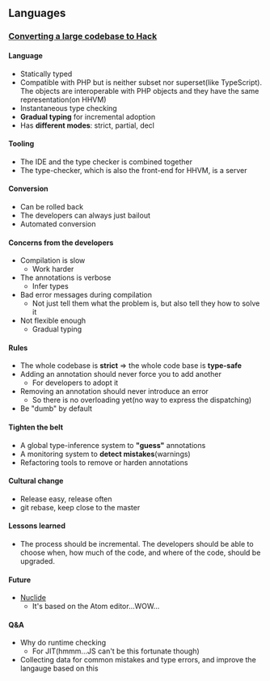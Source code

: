 ## Languages

### [Converting a large codebase to Hack](https://channel9.msdn.com/Events/Lang-NEXT/Lang-NEXT-2014/Hack)

#### Language

* Statically typed
* Compatible with PHP but is neither subset nor superset(like TypeScript). The objects are interoperable with PHP objects and they have the same representation(on HHVM)
* Instantaneous type checking
* **Gradual typing** for incremental adoption
* Has **different modes**: strict, partial, decl

#### Tooling

* The IDE and the type checker is combined together
* The type-checker, which is also the front-end for HHVM, is a server

#### Conversion

* Can be rolled back
* The developers can always just bailout
* Automated conversion

#### Concerns from the developers

* Compilation is slow
  * Work harder
* The annotations is verbose
  * Infer types
* Bad error messages during compilation
  * Not just tell them what the problem is, but also tell they how to solve it
* Not flexible enough
  * Gradual typing

#### Rules

* The whole codebase is **strict** => the whole code base is **type-safe**
* Adding an annotation should never force you to add another
  * For developers to adopt it
* Removing an annotation should never introduce an error
  * So there is no overloading yet(no way to express the dispatching)
* Be "dumb" by default

#### Tighten the belt

* A global type-inference system to **"guess"** annotations
* A monitoring system to **detect mistakes**(warnings)
* Refactoring tools to remove or harden annotations

#### Cultural change

* Release easy, release often
* git rebase, keep close to the master

#### Lessons learned

* The process should be incremental. The developers should be able to choose when, how much of the code, and where of the code, should be upgraded.

#### Future

* [Nuclide](https://code.facebook.com/posts/397706937084869/building-nuclide-a-unified-developer-experience/)
  * It's based on the Atom editor...WOW...

#### Q&A

* Why do runtime checking
  * For JIT(hmmm...JS can't be this fortunate though)
* Collecting data for common mistakes and type errors, and improve the langauge based on this
